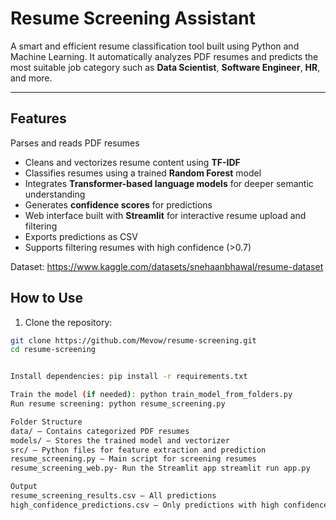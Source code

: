 # Resume Screening Assistant

A smart and efficient resume classification tool built using Python and Machine Learning. It automatically analyzes PDF resumes and predicts the most suitable job category such as **Data Scientist**, **Software Engineer**, **HR**, and more.

---

##  Features

Parses and reads PDF resumes
- Cleans and vectorizes resume content using **TF-IDF**
- Classifies resumes using a trained **Random Forest** model
- Integrates **Transformer-based language models** for deeper semantic understanding
- Generates **confidence scores** for predictions
- Web interface built with **Streamlit** for interactive resume upload and filtering
- Exports predictions as CSV
- Supports filtering resumes with high confidence (>0.7)


Dataset: https://www.kaggle.com/datasets/snehaanbhawal/resume-dataset

## How to Use
1. Clone the repository:
```bash
git clone https://github.com/Mevow/resume-screening.git
cd resume-screening


Install dependencies: pip install -r requirements.txt

Train the model (if needed): python train_model_from_folders.py
Run resume screening: python resume_screening.py

Folder Structure
data/ – Contains categorized PDF resumes
models/ – Stores the trained model and vectorizer
src/ – Python files for feature extraction and prediction
resume_screening.py – Main script for screening resumes
resume_screening_web.py- Run the Streamlit app streamlit run app.py

Output
resume_screening_results.csv – All predictions
high_confidence_predictions.csv – Only predictions with high confidence
